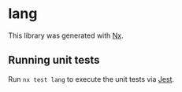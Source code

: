 # lang

This library was generated with [Nx](https://nx.dev).

## Running unit tests

Run `nx test lang` to execute the unit tests via [Jest](https://jestjs.io).
